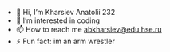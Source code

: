 - 👋 Hi, I’m Kharsiev Anatolii 232 
- 👀 I’m interested in coding
- 📫 How to reach me abkharsiev@edu.hse.ru
- ⚡ Fun fact: im an arm wrestler

<!---
SHOPIQQ/SHOPIQQ is a ✨ special ✨ repository because its `README.md` (this file) appears on your GitHub profile.
You can click the Preview link to take a look at your changes.
--->
